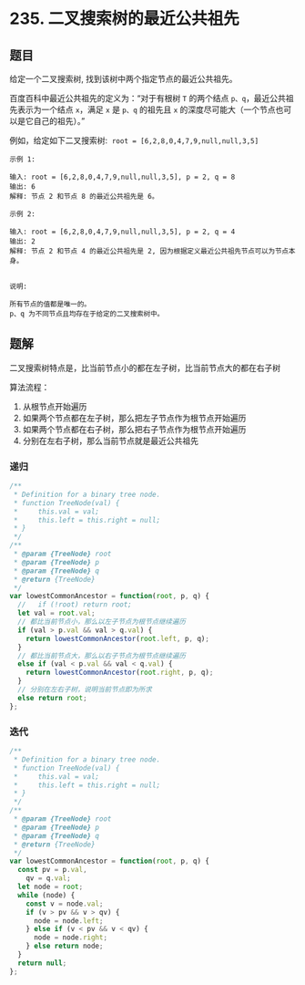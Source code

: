 # 235. 二叉搜索树的最近公共祖先

## 题目

给定一个二叉搜索树, 找到该树中两个指定节点的最近公共祖先。

百度百科中最近公共祖先的定义为：“对于有根树 `T` 的两个结点 `p、q`，最近公共祖先表示为一个结点 `x`，满足 `x` 是 `p、q` 的祖先且 `x` 的深度尽可能大（一个节点也可以是它自己的祖先）。”

例如，给定如下二叉搜索树:  `root = [6,2,8,0,4,7,9,null,null,3,5]`

```auto
示例 1:

输入: root = [6,2,8,0,4,7,9,null,null,3,5], p = 2, q = 8
输出: 6
解释: 节点 2 和节点 8 的最近公共祖先是 6。

示例 2:

输入: root = [6,2,8,0,4,7,9,null,null,3,5], p = 2, q = 4
输出: 2
解释: 节点 2 和节点 4 的最近公共祖先是 2, 因为根据定义最近公共祖先节点可以为节点本身。
 

说明:

所有节点的值都是唯一的。
p、q 为不同节点且均存在于给定的二叉搜索树中。
```

## 题解

二叉搜索树特点是，比当前节点小的都在左子树，比当前节点大的都在右子树

算法流程：

1. 从根节点开始遍历
2. 如果两个节点都在左子树，那么把左子节点作为根节点开始遍历
3. 如果两个节点都在右子树，那么把右子节点作为根节点开始遍历
4. 分别在左右子树，那么当前节点就是最近公共祖先

### 递归

```js
/**
 * Definition for a binary tree node.
 * function TreeNode(val) {
 *     this.val = val;
 *     this.left = this.right = null;
 * }
 */
/**
 * @param {TreeNode} root
 * @param {TreeNode} p
 * @param {TreeNode} q
 * @return {TreeNode}
 */
var lowestCommonAncestor = function(root, p, q) {
  //   if (!root) return root;
  let val = root.val;
  // 都比当前节点小，那么以左子节点为根节点继续遍历
  if (val > p.val && val > q.val) {
    return lowestCommonAncestor(root.left, p, q);
  }
  // 都比当前节点大，那么以右子节点为根节点继续遍历
  else if (val < p.val && val < q.val) {
    return lowestCommonAncestor(root.right, p, q);
  }
  // 分别在左右子树，说明当前节点即为所求
  else return root;
};
```

### 迭代

```js
/**
 * Definition for a binary tree node.
 * function TreeNode(val) {
 *     this.val = val;
 *     this.left = this.right = null;
 * }
 */
/**
 * @param {TreeNode} root
 * @param {TreeNode} p
 * @param {TreeNode} q
 * @return {TreeNode}
 */
var lowestCommonAncestor = function(root, p, q) {
  const pv = p.val,
    qv = q.val;
  let node = root;
  while (node) {
    const v = node.val;
    if (v > pv && v > qv) {
      node = node.left;
    } else if (v < pv && v < qv) {
      node = node.right;
    } else return node;
  }
  return null;
};
```
